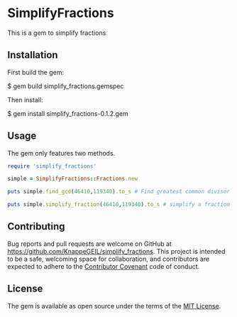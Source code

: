 # SimplifyFractions

This is a gem to simplify fractions

## Installation

First build the gem:

  $ gem build simplify_fractions.gemspec

Then install:

  $ gem install simplify_fractions-0.1.2.gem

## Usage

The gem only features two methods.

```ruby
require 'simplify_fractions'

simple = SimplifyFractions::Fractions.new

puts simple.find_gcd(46410,119340).to_s # Find greatest common divisor

puts simple.simplify_fraction(46410,119340).to_s # simplify a fraction
```

## Contributing

Bug reports and pull requests are welcome on GitHub at https://github.com/KnappeGEIL/simplify_fractions. This project is intended to be a safe, welcoming space for collaboration, and contributors are expected to adhere to the [Contributor Covenant](http://contributor-covenant.org) code of conduct.


## License

The gem is available as open source under the terms of the [MIT License](http://opensource.org/licenses/MIT).

